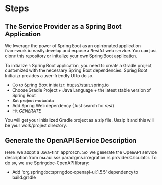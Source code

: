 # Steps
## The Service Provider as a Spring Boot Application
We leverage the power of Spring Boot as an opinionated application framework to easily develop and expose a Restful web service. You can just clone this repository or initialize your own Spring Boot application.

To initialize a Spring Boot application, you need to create a Gradle project, customized with the necessary Spring Boot dependencies. Spring Boot Initializr provides a user-friendly UI to do so.
- Go to Spring Boot Initializr: https://start.spring.io
- Choose Gradle Project + Java Language + the latest stable version of Spring Boot
- Set project metadata
- Add Spring Web dependency (Just search for *rest*)
- Hit *GENERATE*

You will get your initialized Gradle project as a zip file. Unzip it and this will be your work/project directory.

## Generate the OpenAPI Service Description
Here, we adopt a Java-first approach. So, we generate the OpenAPI service description from ma.aui.sse.paradigms.integration.rs.provider.Calculator. To do so, we use Springdoc-OpenAPI library:
- Add 'org.springdoc:springdoc-openapi-ui:1.5.5' dependency to build.gradle